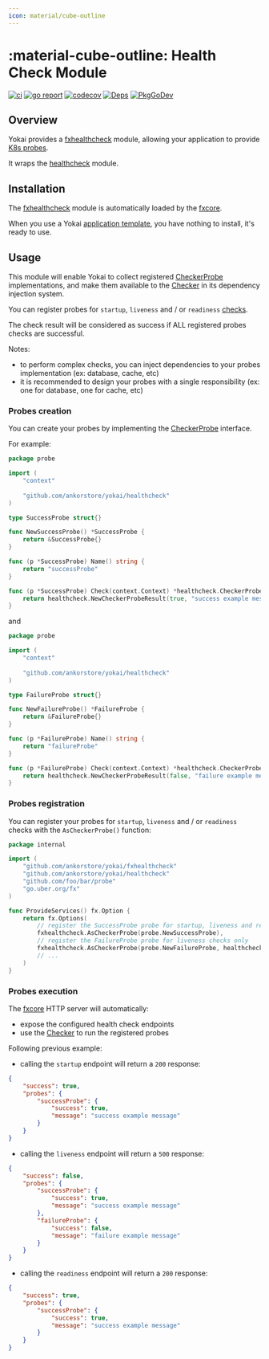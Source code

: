 ```yaml
---
icon: material/cube-outline
---
```


# :material-cube-outline: Health Check Module

[![ci](https://github.com/ankorstore/yokai/actions/workflows/fxhealthcheck-ci.yml/badge.svg)](https://github.com/ankorstore/yokai/actions/workflows/fxhealthcheck-ci.yml)
[![go report](https://goreportcard.com/badge/github.com/ankorstore/yokai/fxhealthcheck)](https://goreportcard.com/report/github.com/ankorstore/yokai/fxhealthcheck)
[![codecov](https://codecov.io/gh/ankorstore/yokai/graph/badge.svg?token=ghUBlFsjhR&flag=fxhealthcheck)](https://app.codecov.io/gh/ankorstore/yokai/tree/main/fxhealthcheck)
[![Deps](https://img.shields.io/badge/osi-deps-blue)](https://deps.dev/go/github.com%2Fankorstore%2Fyokai%2Ffxhealthcheck)
[![PkgGoDev](https://pkg.go.dev/badge/github.com/ankorstore/yokai/fxhealthcheck)](https://pkg.go.dev/github.com/ankorstore/yokai/fxhealthcheck)

## Overview

Yokai provides a [fxhealthcheck](https://github.com/ankorstore/yokai/tree/main/fxhealthcheck) module, allowing your application to provide [K8s probes](https://kubernetes.io/docs/tasks/configure-pod-container/configure-liveness-readiness-startup-probes/).

It wraps the [healthcheck](https://github.com/ankorstore/yokai/tree/main/healthcheck) module.

## Installation

The [fxhealthcheck](https://github.com/ankorstore/yokai/tree/main/fxhealthcheck) module is automatically loaded by
the [fxcore](https://github.com/ankorstore/yokai/tree/main/fxcore).

When you use a Yokai [application template](https://ankorstore.github.io/yokai/applications/templates/), you have nothing to install, it's ready to use.

## Usage

This module will enable Yokai to collect registered [CheckerProbe](https://github.com/ankorstore/yokai/blob/main/healthcheck/probe.go) implementations, and make them available to the [Checker](https://github.com/ankorstore/yokai/blob/main/healthcheck/checker.go) in
its dependency injection system.

You can register probes for `startup`, `liveness` and / or `readiness` [checks](https://kubernetes.io/docs/tasks/configure-pod-container/configure-liveness-readiness-startup-probes/).

The check result will be considered as success if ALL registered probes checks are successful.

Notes:

- to perform complex checks, you can inject dependencies to your probes implementation (ex: database, cache, etc)
- it is recommended to design your probes with a single responsibility (ex: one for database, one for cache, etc)


### Probes creation

You can create your probes by implementing the [CheckerProbe](https://github.com/ankorstore/yokai/blob/main/healthcheck/probe.go) interface.

For example:

```go title="internal/probe/success.go"
package probe

import (
	"context"
	
	"github.com/ankorstore/yokai/healthcheck"
)

type SuccessProbe struct{}

func NewSuccessProbe() *SuccessProbe {
	return &SuccessProbe{}
}

func (p *SuccessProbe) Name() string {
	return "successProbe"
}

func (p *SuccessProbe) Check(context.Context) *healthcheck.CheckerProbeResult {
	return healthcheck.NewCheckerProbeResult(true, "success example message")
}
```

and

```go title="internal/probe/failure.go"
package probe

import (
	"context"
	
	"github.com/ankorstore/yokai/healthcheck"
)

type FailureProbe struct{}

func NewFailureProbe() *FailureProbe {
	return &FailureProbe{}
}

func (p *FailureProbe) Name() string {
	return "failureProbe"
}

func (p *FailureProbe) Check(context.Context) *healthcheck.CheckerProbeResult {
	return healthcheck.NewCheckerProbeResult(false, "failure example message")
}
```

### Probes registration

You can register your probes for `startup`, `liveness` and / or `readiness` checks with the `AsCheckerProbe()` function:

```go title="internal/services.go"
package internal

import (
	"github.com/ankorstore/yokai/fxhealthcheck"
	"github.com/ankorstore/yokai/healthcheck"
	"github.com/foo/bar/probe"
	"go.uber.org/fx"
)

func ProvideServices() fx.Option {
	return fx.Options(
		// register the SuccessProbe probe for startup, liveness and readiness checks
		fxhealthcheck.AsCheckerProbe(probe.NewSuccessProbe),
		// register the FailureProbe probe for liveness checks only
		fxhealthcheck.AsCheckerProbe(probe.NewFailureProbe, healthcheck.Liveness), 
		// ...
	)
}
```

### Probes execution

The [fxcore](https://github.com/ankorstore/yokai/tree/main/fxcore) HTTP server will automatically:

- expose the configured health check endpoints
- use the [Checker](https://github.com/ankorstore/yokai/blob/main/healthcheck/checker.go) to run the registered probes

Following previous example:

- calling the `startup` endpoint will return a `200` response:

```json title="[GET] /healthz"
{
	"success": true, 
    "probes": {
		"successProbe": {
			"success": true,
			"message": "success example message"
		}
	}
}
```

- calling the `liveness` endpoint will return a `500` response:

```json title="[GET] /livez"
{
	"success": false, 
    "probes": {
		"successProbe": {
			"success": true,
			"message": "success example message"
		},
		"failureProbe": {
			"success": false,
			"message": "failure example message"
		}
	}
}
```

- calling the `readiness` endpoint will return a `200` response:

```json title="[GET] /readyz"
{
	"success": true, 
    "probes": {
		"successProbe": {
			"success": true,
			"message": "success example message"
		}
	}
}
```